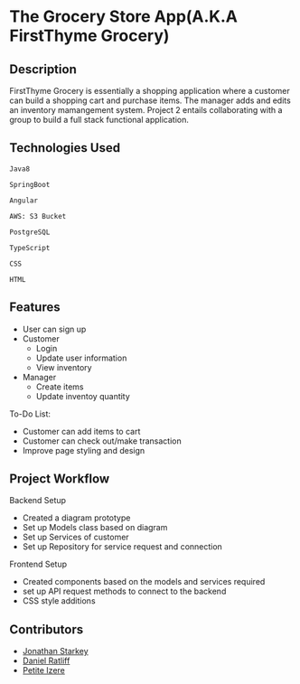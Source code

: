 # The Grocery Store App(A.K.A FirstThyme Grocery)

## Description

FirstThyme Grocery is essentially a shopping application where a customer can build a shopping cart and purchase items. The manager adds and edits an inventory mamangement system. Project 2 entails collaborating with a group to build a full stack functional application.

## Technologies Used
 `Java8`
 
 `SpringBoot`
 
 `Angular`

`AWS: S3 Bucket`

`PostgreSQL`

`TypeScript`

`CSS`

`HTML`

## Features
- User can sign up
- Customer
  - Login
  - Update user information
  - View inventory
- Manager
  - Create items
  - Update inventoy quantity
  
To-Do List: 
- Customer can add items to cart
- Customer can check out/make transaction
- Improve page styling and design
  
## Project Workflow
Backend Setup
  - Created a diagram prototype
  - Set up Models class based on diagram
  - Set up Services of customer 
  - Set up Repository for service request and connection
  
Frontend Setup
  - Created components based on the models and services required
  - set up API request methods to connect to the backend 
  - CSS style additions

## Contributors
- [Jonathan Starkey](https://github.com/astroo22)
- [Daniel Ratliff](https://github.com/DanielRatliff)
- [Petite Izere](https://github.com/petitizere89)





